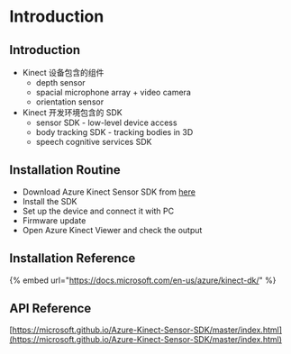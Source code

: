 # Introduction

## Introduction

* Kinect 设备包含的组件
  * depth sensor
  * spacial microphone array + video camera
  * orientation sensor
* Kinect 开发环境包含的 SDK
  * sensor SDK - low-level device access
  * body tracking SDK - tracking bodies in 3D
  * speech cognitive services SDK

## Installation Routine

* Download Azure Kinect Sensor SDK from [here](https://github.com/microsoft/Azure-Kinect-Sensor-SDK/blob/develop/docs/usage.md)
* Install the SDK
* Set up the device and connect it with PC
* Firmware update
* Open Azure Kinect Viewer and check the output

## Installation Reference

{% embed url="https://docs.microsoft.com/en-us/azure/kinect-dk/" %}

## API Reference

[https://microsoft.github.io/Azure-Kinect-Sensor-SDK/master/index.html](https://microsoft.github.io/Azure-Kinect-Sensor-SDK/master/index.html)

